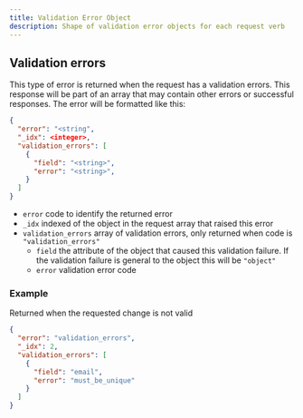 ```yaml
---
title: Validation Error Object
description: Shape of validation error objects for each request verb
---
```


## Validation errors

This type of error is returned when the request has a validation errors. This response will be part of an array that may contain other errors or successful responses.  The error will be formatted like this:

```JSON
{
  "error": "<string",
  "_idx": <integer>,
  "validation_errors": [
    {
      "field": "<string>",
      "error": "<string>",
    }
  ]
}
```

* `error` code to identify the returned error
* `_idx` indexed of the object in the request array that raised this error
* `validation_errors` array of validation errors, only returned when code is `"validation_errors"`
  * `field` the attribute of the object that caused this validation failure. If the validation failure is general to the object this will be `"object"`
  * `error` validation error code


### Example

Returned when the requested change is not valid

```JSON
{
  "error": "validation_errors",
  "_idx": 2,
  "validation_errors": [
    {
      "field": "email",
      "error": "must_be_unique"
    }
  ]
}
```